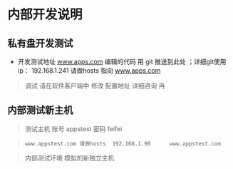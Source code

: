 # 内部开发说明

## 私有盘开发测试
* 开发测试地址 www.apps.com 编辑的代码 用 git 推送到此处 ；详细git使用 
      ip： 192.168.1.241 请做hosts 指向 www.apps.com 

>   调试 请在软件客户端中 修改 配置地址 详细咨询 冉
      
## 内部测试新主机

>   测试主机 账号 appstest  密码 feifei

>     www.appstest.com 请做hosts  192.168.1.90      www.appstest.com

>    内部测试环境 模拟的新独立主机
       